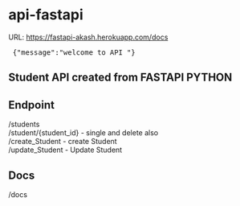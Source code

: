 # api-fastapi
URL: https://fastapi-akash.herokuapp.com/docs <br>
<pre> {"message":"welcome to API "}</pre>

## Student API created from FASTAPI PYTHON

## Endpoint
/students <br>
/student/{student_id} - single and delete also <br> 
/create_Student - create Student<br> 
/update_Student - Update Student<br> 

## Docs
/docs
